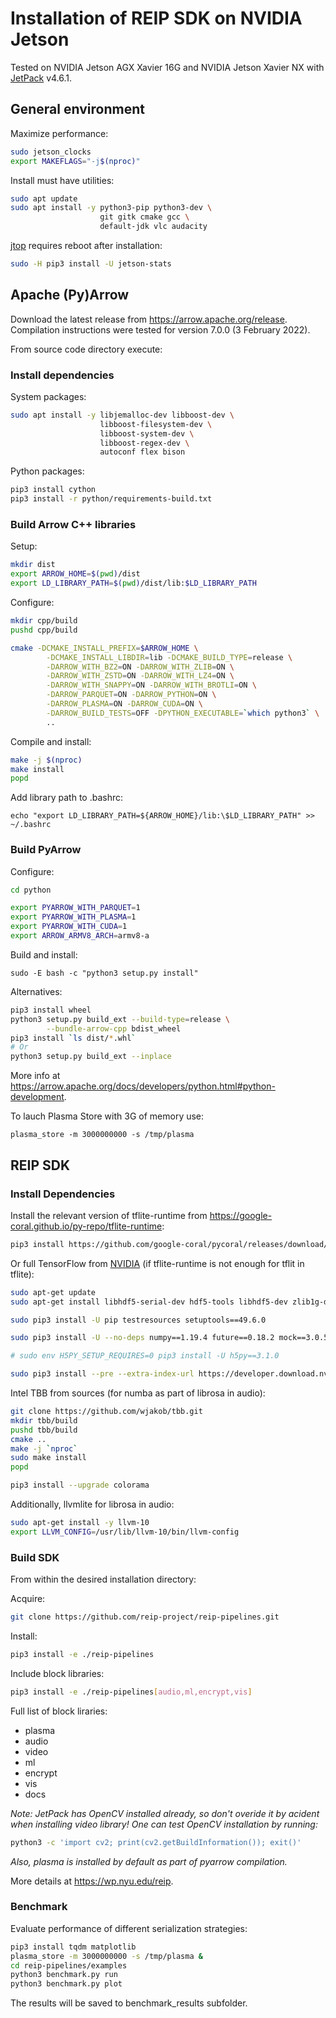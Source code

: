 # Installation of REIP SDK on NVIDIA Jetson

Tested on NVIDIA Jetson AGX Xavier 16G and NVIDIA Jetson Xavier NX with [JetPack](https://developer.nvidia.com/embedded/jetpack) v4.6.1.

## General environment

Maximize performance:
```bash
sudo jetson_clocks
export MAKEFLAGS="-j$(nproc)"
```

Install must have utilities:
```bash
sudo apt update
sudo apt install -y python3-pip python3-dev \
                    git gitk cmake gcc \
                    default-jdk vlc audacity
```

[jtop](https://github.com/rbonghi/jetson_stats) requires reboot after installation:
```bash
sudo -H pip3 install -U jetson-stats
```

## Apache (Py)Arrow

Download the latest release from https://arrow.apache.org/release.
Compilation instructions were tested for version 7.0.0 (3 February 2022).

From source code directory execute:

### Install dependencies

System packages:
```bash
sudo apt install -y libjemalloc-dev libboost-dev \
                    libboost-filesystem-dev \
                    libboost-system-dev \
                    libboost-regex-dev \
                    autoconf flex bison
```

Python packages:
```bash
pip3 install cython
pip3 install -r python/requirements-build.txt
```

### Build Arrow C++ libraries

Setup:
```bash
mkdir dist
export ARROW_HOME=$(pwd)/dist
export LD_LIBRARY_PATH=$(pwd)/dist/lib:$LD_LIBRARY_PATH
```

Configure:
```bash
mkdir cpp/build
pushd cpp/build

cmake -DCMAKE_INSTALL_PREFIX=$ARROW_HOME \
        -DCMAKE_INSTALL_LIBDIR=lib -DCMAKE_BUILD_TYPE=release \
        -DARROW_WITH_BZ2=ON -DARROW_WITH_ZLIB=ON \
        -DARROW_WITH_ZSTD=ON -DARROW_WITH_LZ4=ON \
        -DARROW_WITH_SNAPPY=ON -DARROW_WITH_BROTLI=ON \
        -DARROW_PARQUET=ON -DARROW_PYTHON=ON \
        -DARROW_PLASMA=ON -DARROW_CUDA=ON \
        -DARROW_BUILD_TESTS=OFF -DPYTHON_EXECUTABLE=`which python3` \
        ..
```

Compile and install:
```bash
make -j $(nproc)
make install
popd
```

Add library path to .bashrc:
```
echo "export LD_LIBRARY_PATH=${ARROW_HOME}/lib:\$LD_LIBRARY_PATH" >> ~/.bashrc
```

### Build PyArrow

Configure:
```bash
cd python

export PYARROW_WITH_PARQUET=1
export PYARROW_WITH_PLASMA=1
export PYARROW_WITH_CUDA=1
export ARROW_ARMV8_ARCH=armv8-a
```

Build and install:
```
sudo -E bash -c "python3 setup.py install"
```

Alternatives:
```bash
pip3 install wheel
python3 setup.py build_ext --build-type=release \
        --bundle-arrow-cpp bdist_wheel
pip3 install `ls dist/*.whl`
# Or
python3 setup.py build_ext --inplace
```

More info at https://arrow.apache.org/docs/developers/python.html#python-development.

To lauch Plasma Store with 3G of memory use:
```
plasma_store -m 3000000000 -s /tmp/plasma
```

## REIP SDK

### Install Dependencies

Install the relevant version of tflite-runtime from https://google-coral.github.io/py-repo/tflite-runtime:
```bash
pip3 install https://github.com/google-coral/pycoral/releases/download/v1.0.1/tflite_runtime-2.5.0-cp36-cp36m-linux_aarch64.whl
```

Or full TensorFlow from [NVIDIA](https://docs.nvidia.com/deeplearning/frameworks/install-tf-jetson-platform/index.html) (if tflite-runtime is not enough for tflit in tflite):
```bash
sudo apt-get update
sudo apt-get install libhdf5-serial-dev hdf5-tools libhdf5-dev zlib1g-dev zip libjpeg8-dev liblapack-dev libblas-dev gfortran

sudo pip3 install -U pip testresources setuptools==49.6.0

sudo pip3 install -U --no-deps numpy==1.19.4 future==0.18.2 mock==3.0.5 keras_preprocessing==1.1.2 keras_applications==1.0.8 gast==0.4.0 protobuf pybind11 cython pkgconfig

# sudo env H5PY_SETUP_REQUIRES=0 pip3 install -U h5py==3.1.0

sudo pip3 install --pre --extra-index-url https://developer.download.nvidia.com/compute/redist/jp/v461 tensorflow
```

Intel TBB from sources (for numba as part of librosa in audio):
```bash
git clone https://github.com/wjakob/tbb.git
mkdir tbb/build
pushd tbb/build
cmake ..
make -j `nproc`
sudo make install
popd

pip3 install --upgrade colorama
```

Additionally, llvmlite for librosa in audio:
```bash
sudo apt-get install -y llvm-10
export LLVM_CONFIG=/usr/lib/llvm-10/bin/llvm-config
```

### Build SDK

From within the desired installation directory:

Acquire:
```bash
git clone https://github.com/reip-project/reip-pipelines.git
```

Install:
```bash
pip3 install -e ./reip-pipelines
```

Include block libraries:
```bash
pip3 install -e ./reip-pipelines[audio,ml,encrypt,vis]
```

Full list of block liraries:
 - plasma
 - audio
 - video
 - ml
 - encrypt
 - vis
 - docs

*Note: JetPack has OpenCV installed already, so don't overide it by acident when installing video library! One can test OpenCV installation by running:*
```bash
python3 -c 'import cv2; print(cv2.getBuildInformation()); exit()'
```
*Also, plasma is installed by default as part of pyarrow compilation.*

More details at https://wp.nyu.edu/reip.

### Benchmark

Evaluate performance of different serialization strategies:

```bash
pip3 install tqdm matplotlib
plasma_store -m 3000000000 -s /tmp/plasma &
cd reip-pipelines/examples
python3 benchmark.py run
python3 benchmark.py plot
```

The results will be saved to benchmark_results subfolder.
